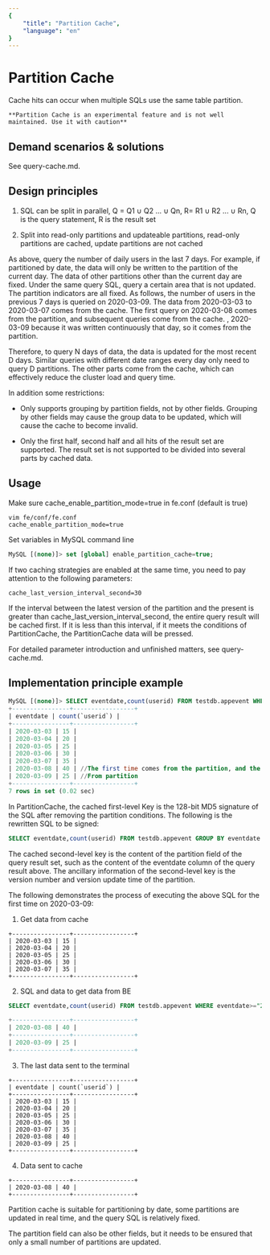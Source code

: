 ```yaml
---
{
    "title": "Partition Cache",
    "language": "en"
}
---
```


<!-- 
Licensed to the Apache Software Foundation (ASF) under one
or more contributor license agreements.  See the NOTICE file
distributed with this work for additional information
regarding copyright ownership.  The ASF licenses this file
to you under the Apache License, Version 2.0 (the
"License"); you may not use this file except in compliance
with the License.  You may obtain a copy of the License at

  http://www.apache.org/licenses/LICENSE-2.0

Unless required by applicable law or agreed to in writing,
software distributed under the License is distributed on an
"AS IS" BASIS, WITHOUT WARRANTIES OR CONDITIONS OF ANY
KIND, either express or implied.  See the License for the
specific language governing permissions and limitations
under the License.
-->

# Partition Cache

Cache hits can occur when multiple SQLs use the same table partition.

```
**Partition Cache is an experimental feature and is not well maintained. Use it with caution**
```

## Demand scenarios & solutions

See query-cache.md.

## Design principles

1. SQL can be split in parallel, Q = Q1 ∪ Q2 ... ∪ Qn, R= R1 ∪ R2 ... ∪ Rn, Q is the query statement, R is the result set

2. Split into read-only partitions and updateable partitions, read-only partitions are cached, update partitions are not cached

As above, query the number of daily users in the last 7 days. For example, if partitioned by date, the data will only be written to the partition of the current day. The data of other partitions other than the current day are fixed. Under the same query SQL, query a certain area that is not updated. The partition indicators are all fixed. As follows, the number of users in the previous 7 days is queried on 2020-03-09. The data from 2020-03-03 to 2020-03-07 comes from the cache. The first query on 2020-03-08 comes from the partition, and subsequent queries come from the cache. , 2020-03-09 because it was written continuously that day, so it comes from the partition.

Therefore, to query N days of data, the data is updated for the most recent D days. Similar queries with different date ranges every day only need to query D partitions. The other parts come from the cache, which can effectively reduce the cluster load and query time.

In addition some restrictions:

- Only supports grouping by partition fields, not by other fields. Grouping by other fields may cause the group data to be updated, which will cause the cache to become invalid.

- Only the first half, second half and all hits of the result set are supported. The result set is not supported to be divided into several parts by cached data.

## Usage

Make sure cache_enable_partition_mode=true in fe.conf (default is true)

```text
vim fe/conf/fe.conf
cache_enable_partition_mode=true
```

Set variables in MySQL command line

```sql
MySQL [(none)]> set [global] enable_partition_cache=true;
```

If two caching strategies are enabled at the same time, you need to pay attention to the following parameters:

```text
cache_last_version_interval_second=30
```

If the interval between the latest version of the partition and the present is greater than cache_last_version_interval_second, the entire query result will be cached first. If it is less than this interval, if it meets the conditions of PartitionCache, the PartitionCache data will be pressed.

For detailed parameter introduction and unfinished matters, see query-cache.md.

## Implementation principle example

```sql
MySQL [(none)]> SELECT eventdate,count(userid) FROM testdb.appevent WHERE eventdate>="2020-03-03" AND eventdate<="2020-03-09" GROUP BY eventdate ORDER BY eventdate;
+----------------+-----------------+
| eventdate | count(`userid`) |
+----------------+-----------------+
| 2020-03-03 | 15 |
| 2020-03-04 | 20 |
| 2020-03-05 | 25 |
| 2020-03-06 | 30 |
| 2020-03-07 | 35 |
| 2020-03-08 | 40 | //The first time comes from the partition, and the subsequent ones come from the cache
| 2020-03-09 | 25 | //From partition
+----------------+-----------------+
7 rows in set (0.02 sec)
```

In PartitionCache, the cached first-level Key is the 128-bit MD5 signature of the SQL after removing the partition conditions. The following is the rewritten SQL to be signed:

```sql
SELECT eventdate,count(userid) FROM testdb.appevent GROUP BY eventdate ORDER BY eventdate;
```

The cached second-level key is the content of the partition field of the query result set, such as the content of the eventdate column of the query result above. The ancillary information of the second-level key is the version number and version update time of the partition.

The following demonstrates the process of executing the above SQL for the first time on 2020-03-09:

1. Get data from cache

```text
+----------------+-----------------+
| 2020-03-03 | 15 |
| 2020-03-04 | 20 |
| 2020-03-05 | 25 |
| 2020-03-06 | 30 |
| 2020-03-07 | 35 |
+----------------+-----------------+
```

2. SQL and data to get data from BE

```sql
SELECT eventdate,count(userid) FROM testdb.appevent WHERE eventdate>="2020-03-08" AND eventdate<="2020-03-09" GROUP BY eventdate ORDER BY eventdate;

+----------------+-----------------+
| 2020-03-08 | 40 |
+----------------+-----------------+
| 2020-03-09 | 25 |
+----------------+-----------------+
```

3. The last data sent to the terminal

```text
+----------------+-----------------+
| eventdate | count(`userid`) |
+----------------+-----------------+
| 2020-03-03 | 15 |
| 2020-03-04 | 20 |
| 2020-03-05 | 25 |
| 2020-03-06 | 30 |
| 2020-03-07 | 35 |
| 2020-03-08 | 40 |
| 2020-03-09 | 25 |
+----------------+-----------------+
```

4. Data sent to cache

```text
+----------------+-----------------+
| 2020-03-08 | 40 |
+----------------+-----------------+
```

Partition cache is suitable for partitioning by date, some partitions are updated in real time, and the query SQL is relatively fixed.

The partition field can also be other fields, but it needs to be ensured that only a small number of partitions are updated.

